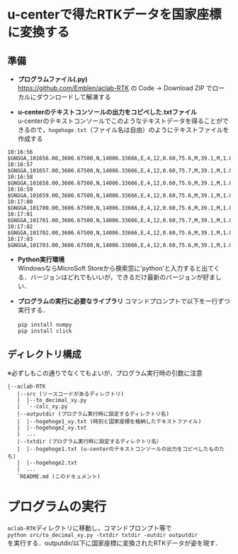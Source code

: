 # u-centerで得たRTKデータを国家座標に変換する

## 準備
- **プログラムファイル(.py)**  
  https://github.com/Emblen/aclab-RTK の Code -> Download ZIP でローカルにダウンロードして解凍する
  
- **u-centerのテキストコンソールの出力をコピペした.txtファイル**  
u-centerのテキストコンソールでこのようなテキストデータを得ることができるので，`hogehoge.txt`（ファイル名は自由）のようにテキストファイルを作成する
```
10:16:56  $GNGGA,101656.00,3606.67500,N,14006.33666,E,4,12,0.60,75.6,M,39.1,M,1.0,0004*55
10:16:57  $GNGGA,101657.00,3606.67500,N,14006.33666,E,4,12,0.60,75.7,M,39.1,M,1.0,0004*56
10:16:58  $GNGGA,101658.00,3606.67500,N,14006.33666,E,4,12,0.60,75.6,M,39.1,M,1.0,0004*59
10:16:59  $GNGGA,101659.00,3606.67500,N,14006.33666,E,4,12,0.60,75.6,M,39.1,M,1.0,0004*58
10:17:00  $GNGGA,101700.00,3606.67500,N,14006.33666,E,4,12,0.60,75.6,M,39.1,M,1.0,0004*55
10:17:01  $GNGGA,101701.00,3606.67500,N,14006.33666,E,4,12,0.60,75.7,M,39.1,M,1.0,0004*54
10:17:02  $GNGGA,101702.00,3606.67500,N,14006.33666,E,4,12,0.60,75.6,M,39.1,M,1.0,0004*57
10:17:03  $GNGGA,101703.00,3606.67500,N,14006.33666,E,4,12,0.60,75.6,M,39.1,M,1.0,0004*57
```
- **Python実行環境**  
  WindowsならMicroSoft Storeから検索窓に'python'と入力すると出てくる．バージョンはどれでもいいが，できるだけ最新のバージョンが好ましい．
  
- **プログラムの実行に必要なライブラリ** 
  コマンドプロンプトで以下を一行ずつ実行する．
  ```
  pip install numpy　　
  pip install click
  ```
## ディレクトリ構成
※必ずしもこの通りでなくてもよいが，プログラム実行時の引数に注意
```
|--aclab-RTK
   |--src (ソースコードがあるディレクトリ)
   |  |--to_decimal_xy.py
   |  `--calc_xy.py
   |--outputdir (プログラム実行時に設定するディレクトリ名)
   |  |--hogehoge1_xy.txt (時刻と国家座標を格納したテキストファイル)
   |  |--hogehoge2_xy.txt
   |  ...
   |--txtdir (プログラム実行時に設定するディレクトリ名）
   |  |--hogehoge1.txt (u-centerのテキストコンソールの出力をコピペしたものたち)
   |  |--hogehoge2.txt
   |  ...
   `README.md (このドキュメント)
```
# プログラムの実行
`aclab-RTK`ディレクトリに移動し，コマンドプロンプト等で  
`python src/to_decimal_xy.py -txtdir txtdir -outdir outputdir`  
を実行する．outputdir/以下に国家座標に変換されたRTKデータが姿を現す．
